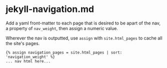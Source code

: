 
# jekyll-navigation.md

Add a yaml front-matter to each page that is desired to be apart of the nav,
a property of `nav_weight`, then assign a numeric value.

Wherever the nav is outputted, use `assign` with `site.html_pages` to 
cache all the site's pages. 

```
{% assign navigation_pages = site.html_pages | sort: 'navigation_weight' %}
... nav html here...

```
